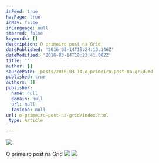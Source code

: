 ```yaml
---
inFeed: true
hasPage: true
inNav: false
inLanguage: null
starred: false
keywords: []
description: O primeiro post na Grid
datePublished: '2016-03-14T18:24:13.146Z'
dateModified: '2016-03-14T18:23:41.802Z'
title: ''
author: []
sourcePath: _posts/2016-03-14-o-primeiro-post-na-grid.md
published: true
authors: []
publisher:
  name: null
  domain: null
  url: null
  favicon: null
url: o-primeiro-post-na-grid/index.html
_type: Article

---
```

![](https://the-grid-user-content.s3-us-west-2.amazonaws.com/f8aed92c-95a8-4be3-9399-e1121e46fd07.jpg)

O primeiro post na Grid
![](https://the-grid-user-content.s3-us-west-2.amazonaws.com/152c6d8f-40a0-4861-a0ab-3689975b01f7.png)
![](https://the-grid-user-content.s3-us-west-2.amazonaws.com/65f9c9f7-f918-4155-99fc-8fa4c87b2d4c.png)